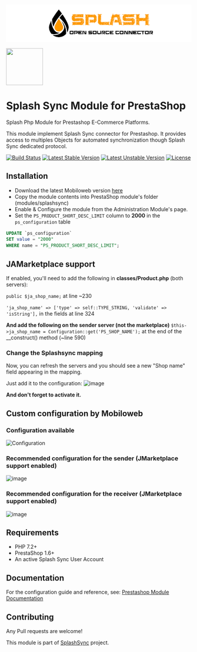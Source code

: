 [![N|Solid](https://github.com/SplashSync/Php-Core/raw/master/img/github.jpg)](https://www.splashsync.com)

<img align="center" width="100" height="100" src="https://user-images.githubusercontent.com/17336553/116259806-6c4e9180-a776-11eb-8157-b74f50baf166.png">

# Splash Sync Module for PrestaShop
Splash Php Module for Prestashop E-Commerce Platforms.

This module implement Splash Sync connector for Prestashop. 
It provides access to multiples Objects for automated synchronization though Splash Sync dedicated protocol.

[![Build Status](https://travis-ci.org/SplashSync/Prestashop.svg?branch=master)](https://travis-ci.org/SplashSync/Prestashop)
[![Latest Stable Version](https://poser.pugx.org/splash/prestashop/v/stable)](https://packagist.org/packages/splash/prestashop)
[![Latest Unstable Version](https://poser.pugx.org/splash/prestashop/v/unstable)](https://packagist.org/packages/splash/prestashop)
[![License](https://poser.pugx.org/splash/prestashop/license)](https://packagist.org/packages/splash/prestashop)

## Installation

* Download the latest Mobiloweb version [here](https://github.com/Mobiloweb/Prestashop/releases)
* Copy the module contents into PrestaShop module's folder (modules/splashsync) 
* Enable & Configure the module from the Administration Module's page.
* Set the `PS_PRODUCT_SHORT_DESC_LIMIT` column to **2000** in the `ps_configuration` table

```sql
UPDATE `ps_configuration`
SET value = "2000"
WHERE name = "PS_PRODUCT_SHORT_DESC_LIMIT";
```

## JAMarketplace support

If enabled, you'll need to add the following in **classes/Product.php** (both servers):

`public $ja_shop_name;` at line ~230

`'ja_shop_name' => ['type' => self::TYPE_STRING, 'validate' => 'isString'],` in the fields at line 324

**And add the following on the sender server (not the marketplace)**
`$this->ja_shop_name = Configuration::get('PS_SHOP_NAME');` at the end of the __construct() method (~line 590)

### Change the Splashsync mapping
Now, you can refresh the servers and you should see a new "Shop name" field appearing in the mapping. 

Just add it to the configuration:
![image](https://user-images.githubusercontent.com/17336553/116259479-1ed22480-a776-11eb-80ef-a12436995c41.png)

**And don't forget to activate it.**

## Custom configuration by Mobiloweb

### Configuration available
![Configuration](https://i.imgur.com/DIfWfVs.png)

### Recommended configuration for the sender (JMarketplace support enabled)
![image](https://user-images.githubusercontent.com/17336553/116258156-fc8bd700-a774-11eb-82eb-ff55d025fdec.png)

### Recommended configuration for the receiver (JMarketplace support enabled)
![image](https://user-images.githubusercontent.com/17336553/116259088-ca2ea980-a775-11eb-9578-aa3e2de45399.png)


## Requirements

* PHP 7.2+
* PrestaShop 1.6+
* An active Splash Sync User Account

## Documentation

For the configuration guide and reference, see: [Prestashop Module Documentation](https://splashsync.gitlab.io/Prestashop/)

## Contributing

Any Pull requests are welcome! 

This module is part of [SplashSync](http://www.splashsync.com) project.

